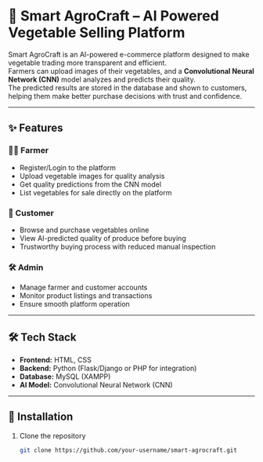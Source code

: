 # 🌱 Smart AgroCraft – AI Powered Vegetable Selling Platform

Smart AgroCraft is an AI-powered e-commerce platform designed to make vegetable trading more transparent and efficient.  
Farmers can upload images of their vegetables, and a **Convolutional Neural Network (CNN)** model analyzes and predicts their quality.  
The predicted results are stored in the database and shown to customers, helping them make better purchase decisions with trust and confidence.

---

## ✨ Features

### 👨‍🌾 Farmer
- Register/Login to the platform  
- Upload vegetable images for quality analysis  
- Get quality predictions from the CNN model  
- List vegetables for sale directly on the platform  

### 🛒 Customer
- Browse and purchase vegetables online  
- View AI-predicted quality of produce before buying  
- Trustworthy buying process with reduced manual inspection  

### 🛠️ Admin
- Manage farmer and customer accounts  
- Monitor product listings and transactions  
- Ensure smooth platform operation  

---

## 🛠️ Tech Stack
- **Frontend:** HTML, CSS  
- **Backend:** Python (Flask/Django or PHP for integration)  
- **Database:** MySQL (XAMPP)  
- **AI Model:** Convolutional Neural Network (CNN)  

---

## 🚀 Installation

1. Clone the repository  
   ```bash
   git clone https://github.com/your-username/smart-agrocraft.git
